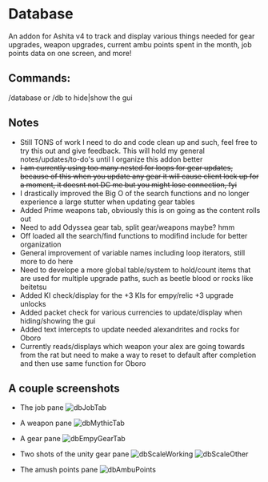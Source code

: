 # Database

An addon for Ashita v4 to track and display various things needed for gear upgrades, weapon upgrades, current ambu points spent in the month, job points data on one screen, and more!

## Commands:

/database or /db to hide|show the gui

## Notes
- Still TONS of work I need to do and code clean up and such, feel free to try this out and give feedback. This will hold my general notes/updates/to-do's until I organize this addon better
- ~~I am currently using too many nested for loops for gear updates, because of this when you update any gear it will cause client lock up for a moment, it doesnt not DC me but you might lose connection, fyi~~
- I drastically improved the Big O of the search functions and no longer experience a large stutter when updating gear tables
- Added Prime weapons tab, obviously this is on going as the content rolls out
- Need to add Odyssea gear tab, split gear/weapons maybe? hmm
- Off loaded all the search/find functions to modifind include for better organization
- General improvement of variable names including loop iterators, still more to do here
- Need to develope a more global table/system to hold/count items that are used for multiple upgrade paths, such as beetle blood or rocks like beitetsu
- Added KI check/display for the +3 KIs for empy/relic +3 upgrade unlocks
- Added packet check for various currencies to update/display when hiding/showing the gui
- Added text intercepts to update needed alexandrites and rocks for Oboro
- Currently reads/displays which weapon your alex are going towards from the rat but need to make a way to reset to default after completion and then use same function for Oboro



## A couple screenshots
- The job pane
![dbJobTab](https://user-images.githubusercontent.com/66495755/205155128-d68eaeb6-c666-4e9b-8e09-96efdf1aca69.png)

- A weapon pane
![dbMythicTab](https://user-images.githubusercontent.com/66495755/205155158-a71c38dc-8d66-4b39-beb7-f7620499703e.png)

- A gear pane
![dbEmpyGearTab](https://user-images.githubusercontent.com/66495755/205155178-829bd3af-9a39-4c31-992f-13f4cd660b04.png)

- Two shots of the unity gear pane
![dbScaleWorking](https://user-images.githubusercontent.com/66495755/205155199-9e21f0e8-ce9c-4642-a984-b7c955686735.png)
![dbScaleOther](https://user-images.githubusercontent.com/66495755/205155212-908d4fed-faa5-4298-88e4-8f9b15598916.png)

- The amush points pane
![dbAmbuPoints](https://user-images.githubusercontent.com/66495755/205155222-4f29d8fc-7765-4622-bab8-a53d1e421f29.png)

